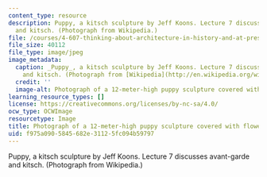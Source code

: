 ```yaml
---
content_type: resource
description: Puppy, a kitsch sculpture by Jeff Koons. Lecture 7 discusses avant-garde
  and kitsch. (Photograph from Wikipedia.)
file: /courses/4-607-thinking-about-architecture-in-history-and-at-present-fall-2009/f975a0905845682e31125fc094b59797_4-607f09.jpg
file_size: 40112
file_type: image/jpeg
image_metadata:
  caption: _Puppy_, a kitsch sculpture by Jeff Koons. Lecture 7 discusses avant-garde
    and kitsch. (Photograph from [Wikipedia](http://en.wikipedia.org/wiki/File:Bilbao_Jeff_Koons_Puppy.jpg).)
  credit: ''
  image-alt: Photograph of a 12-meter-high puppy sculpture covered with flowers.
learning_resource_types: []
license: https://creativecommons.org/licenses/by-nc-sa/4.0/
ocw_type: OCWImage
resourcetype: Image
title: Photograph of a 12-meter-high puppy sculpture covered with flowers
uid: f975a090-5845-682e-3112-5fc094b59797
---
```

Puppy, a kitsch sculpture by Jeff Koons. Lecture 7 discusses avant-garde and kitsch. (Photograph from Wikipedia.)